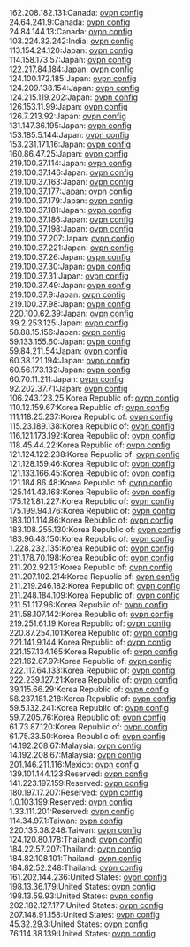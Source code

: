 162.208.182.131:Canada: [ovpn config](vpn/162_208_182_131.ovpn)  
24.64.241.9:Canada: [ovpn config](vpn/24_64_241_9.ovpn)  
24.84.144.13:Canada: [ovpn config](vpn/24_84_144_13.ovpn)  
103.224.32.242:India: [ovpn config](vpn/103_224_32_242.ovpn)  
113.154.24.120:Japan: [ovpn config](vpn/113_154_24_120.ovpn)  
114.158.173.57:Japan: [ovpn config](vpn/114_158_173_57.ovpn)  
122.217.84.184:Japan: [ovpn config](vpn/122_217_84_184.ovpn)  
124.100.172.185:Japan: [ovpn config](vpn/124_100_172_185.ovpn)  
124.209.138.154:Japan: [ovpn config](vpn/124_209_138_154.ovpn)  
124.215.119.202:Japan: [ovpn config](vpn/124_215_119_202.ovpn)  
126.153.11.99:Japan: [ovpn config](vpn/126_153_11_99.ovpn)  
126.7.213.92:Japan: [ovpn config](vpn/126_7_213_92.ovpn)  
131.147.36.195:Japan: [ovpn config](vpn/131_147_36_195.ovpn)  
153.185.5.144:Japan: [ovpn config](vpn/153_185_5_144.ovpn)  
153.231.171.16:Japan: [ovpn config](vpn/153_231_171_16.ovpn)  
160.86.47.25:Japan: [ovpn config](vpn/160_86_47_25.ovpn)  
219.100.37.114:Japan: [ovpn config](vpn/219_100_37_114.ovpn)  
219.100.37.146:Japan: [ovpn config](vpn/219_100_37_146.ovpn)  
219.100.37.163:Japan: [ovpn config](vpn/219_100_37_163.ovpn)  
219.100.37.177:Japan: [ovpn config](vpn/219_100_37_177.ovpn)  
219.100.37.179:Japan: [ovpn config](vpn/219_100_37_179.ovpn)  
219.100.37.181:Japan: [ovpn config](vpn/219_100_37_181.ovpn)  
219.100.37.186:Japan: [ovpn config](vpn/219_100_37_186.ovpn)  
219.100.37.198:Japan: [ovpn config](vpn/219_100_37_198.ovpn)  
219.100.37.207:Japan: [ovpn config](vpn/219_100_37_207.ovpn)  
219.100.37.221:Japan: [ovpn config](vpn/219_100_37_221.ovpn)  
219.100.37.26:Japan: [ovpn config](vpn/219_100_37_26.ovpn)  
219.100.37.30:Japan: [ovpn config](vpn/219_100_37_30.ovpn)  
219.100.37.31:Japan: [ovpn config](vpn/219_100_37_31.ovpn)  
219.100.37.49:Japan: [ovpn config](vpn/219_100_37_49.ovpn)  
219.100.37.9:Japan: [ovpn config](vpn/219_100_37_9.ovpn)  
219.100.37.98:Japan: [ovpn config](vpn/219_100_37_98.ovpn)  
220.100.62.39:Japan: [ovpn config](vpn/220_100_62_39.ovpn)  
39.2.253.125:Japan: [ovpn config](vpn/39_2_253_125.ovpn)  
58.88.15.156:Japan: [ovpn config](vpn/58_88_15_156.ovpn)  
59.133.155.60:Japan: [ovpn config](vpn/59_133_155_60.ovpn)  
59.84.211.54:Japan: [ovpn config](vpn/59_84_211_54.ovpn)  
60.38.121.194:Japan: [ovpn config](vpn/60_38_121_194.ovpn)  
60.56.173.132:Japan: [ovpn config](vpn/60_56_173_132.ovpn)  
60.70.11.211:Japan: [ovpn config](vpn/60_70_11_211.ovpn)  
92.202.37.71:Japan: [ovpn config](vpn/92_202_37_71.ovpn)  
106.243.123.25:Korea Republic of: [ovpn config](vpn/106_243_123_25.ovpn)  
110.12.159.67:Korea Republic of: [ovpn config](vpn/110_12_159_67.ovpn)  
111.118.25.237:Korea Republic of: [ovpn config](vpn/111_118_25_237.ovpn)  
115.23.189.138:Korea Republic of: [ovpn config](vpn/115_23_189_138.ovpn)  
116.121.173.192:Korea Republic of: [ovpn config](vpn/116_121_173_192.ovpn)  
118.45.44.22:Korea Republic of: [ovpn config](vpn/118_45_44_22.ovpn)  
121.124.122.238:Korea Republic of: [ovpn config](vpn/121_124_122_238.ovpn)  
121.128.159.46:Korea Republic of: [ovpn config](vpn/121_128_159_46.ovpn)  
121.133.166.45:Korea Republic of: [ovpn config](vpn/121_133_166_45.ovpn)  
121.184.86.48:Korea Republic of: [ovpn config](vpn/121_184_86_48.ovpn)  
125.141.43.168:Korea Republic of: [ovpn config](vpn/125_141_43_168.ovpn)  
175.121.81.227:Korea Republic of: [ovpn config](vpn/175_121_81_227.ovpn)  
175.199.94.176:Korea Republic of: [ovpn config](vpn/175_199_94_176.ovpn)  
183.101.114.86:Korea Republic of: [ovpn config](vpn/183_101_114_86.ovpn)  
183.108.255.130:Korea Republic of: [ovpn config](vpn/183_108_255_130.ovpn)  
183.96.48.150:Korea Republic of: [ovpn config](vpn/183_96_48_150.ovpn)  
1.228.232.135:Korea Republic of: [ovpn config](vpn/1_228_232_135.ovpn)  
211.178.70.198:Korea Republic of: [ovpn config](vpn/211_178_70_198.ovpn)  
211.202.92.13:Korea Republic of: [ovpn config](vpn/211_202_92_13.ovpn)  
211.207.102.214:Korea Republic of: [ovpn config](vpn/211_207_102_214.ovpn)  
211.219.246.182:Korea Republic of: [ovpn config](vpn/211_219_246_182.ovpn)  
211.248.184.109:Korea Republic of: [ovpn config](vpn/211_248_184_109.ovpn)  
211.51.117.96:Korea Republic of: [ovpn config](vpn/211_51_117_96.ovpn)  
211.58.107.142:Korea Republic of: [ovpn config](vpn/211_58_107_142.ovpn)  
219.251.61.19:Korea Republic of: [ovpn config](vpn/219_251_61_19.ovpn)  
220.87.254.101:Korea Republic of: [ovpn config](vpn/220_87_254_101.ovpn)  
221.141.9.144:Korea Republic of: [ovpn config](vpn/221_141_9_144.ovpn)  
221.157.134.165:Korea Republic of: [ovpn config](vpn/221_157_134_165.ovpn)  
221.162.67.97:Korea Republic of: [ovpn config](vpn/221_162_67_97.ovpn)  
222.117.64.133:Korea Republic of: [ovpn config](vpn/222_117_64_133.ovpn)  
222.239.127.21:Korea Republic of: [ovpn config](vpn/222_239_127_21.ovpn)  
39.115.66.29:Korea Republic of: [ovpn config](vpn/39_115_66_29.ovpn)  
58.237.181.218:Korea Republic of: [ovpn config](vpn/58_237_181_218.ovpn)  
59.5.132.241:Korea Republic of: [ovpn config](vpn/59_5_132_241.ovpn)  
59.7.205.76:Korea Republic of: [ovpn config](vpn/59_7_205_76.ovpn)  
61.73.87.120:Korea Republic of: [ovpn config](vpn/61_73_87_120.ovpn)  
61.75.33.50:Korea Republic of: [ovpn config](vpn/61_75_33_50.ovpn)  
14.192.208.67:Malaysia: [ovpn config](vpn/14_192_208_67.ovpn)  
14.192.208.67:Malaysia: [ovpn config](vpn/14_192_208_67.ovpn)  
201.146.211.116:Mexico: [ovpn config](vpn/201_146_211_116.ovpn)  
139.101.144.123:Reserved: [ovpn config](vpn/139_101_144_123.ovpn)  
141.223.197.159:Reserved: [ovpn config](vpn/141_223_197_159.ovpn)  
180.197.17.207:Reserved: [ovpn config](vpn/180_197_17_207.ovpn)  
1.0.103.199:Reserved: [ovpn config](vpn/1_0_103_199.ovpn)  
1.33.111.201:Reserved: [ovpn config](vpn/1_33_111_201.ovpn)  
114.34.97.1:Taiwan: [ovpn config](vpn/114_34_97_1.ovpn)  
220.135.38.248:Taiwan: [ovpn config](vpn/220_135_38_248.ovpn)  
124.120.80.178:Thailand: [ovpn config](vpn/124_120_80_178.ovpn)  
184.22.57.207:Thailand: [ovpn config](vpn/184_22_57_207.ovpn)  
184.82.108.101:Thailand: [ovpn config](vpn/184_82_108_101.ovpn)  
184.82.52.248:Thailand: [ovpn config](vpn/184_82_52_248.ovpn)  
161.202.144.236:United States: [ovpn config](vpn/161_202_144_236.ovpn)  
198.13.36.179:United States: [ovpn config](vpn/198_13_36_179.ovpn)  
198.13.59.93:United States: [ovpn config](vpn/198_13_59_93.ovpn)  
202.182.127.177:United States: [ovpn config](vpn/202_182_127_177.ovpn)  
207.148.91.158:United States: [ovpn config](vpn/207_148_91_158.ovpn)  
45.32.29.3:United States: [ovpn config](vpn/45_32_29_3.ovpn)  
76.114.38.139:United States: [ovpn config](vpn/76_114_38_139.ovpn)  
